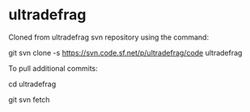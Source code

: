 # ultradefrag
Cloned from ultradefrag svn repository using the command:

git svn clone -s https://svn.code.sf.net/p/ultradefrag/code ultradefrag

To pull additional commits:

cd ultradefrag

git svn fetch
